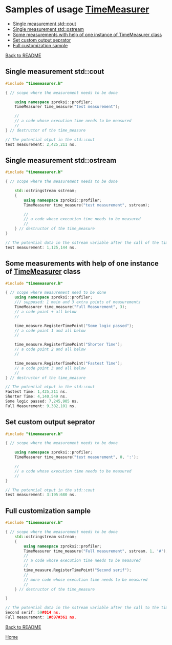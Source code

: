# Samples of usage [TimeMeasurer]
  * [Single measurement std::cout](#single-measurement-stdcout)
  * [Single measurement std::ostream](#single-measurement-stdostream)
  * [Some measurements with help of one instance of TimeMeasurer class](#some-measurements-with-help-of-one-instance-of-timemeasurer-class)
  * [Set custom output seprator](#set-custom-output-seprator)
  * [Full customization sample](#full-customization-sample)

 [Back to README][README.md]

## Single measurement std::cout
```cpp
#include "timemeasurer.h"

{ // scope where the measurement needs to be done

    using namespace zproksi::profiler;
    TimeMeasurer time_measure("test measurement");

    //
    // a code whose execution time needs to be measured
    //
} // destructor of the time_measure
```
```cpp
// The potential otput in the std::cout
test measurement: 2,425,211 ns.
```

## Single measurement std::ostream
```cpp
#include "timemeasurer.h"

{ // scope where the measurement needs to be done

    std::ostringstream sstream;
    {
        using namespace zproksi::profiler;
        TimeMeasurer time_measure("test measurement", sstream);

        //
        // a code whose execution time needs to be measured
        //
    } // destructor of the time_measure
}
```
```cpp
// The potential data in the sstream variable after the call of the time_measure destructor
test measurement: 1,125,144 ns.
```

## Some measurements with help of one instance of [TimeMeasurer] class
```cpp
#include "timemeasurer.h"

{ // scope where measurement need to be done
    using namespace zproksi::profiler;
    /// supposed: 1 main and 3 extra points of measurements
    TimeMeasurer time_measure("Full Measurement", 3);
    // a code point + all below
    //

    time_measure.RegisterTimePoint("Some logic passed");
    // a code point 1 and all below
    //

    time_measure.RegisterTimePoint("Shorter Time");
    // a code point 2 and all below
    //

    time_measure.RegisterTimePoint("Fastest Time");
    // a code point 3 and all below
    //
} // destructor of the time_measure
```
```cpp
// The potential otput in the std::cout
Fastest Time: 1,425,211 ns.
Shorter Time: 4,140,549 ns.
Some logic passed: 7,245,905 ns.
Full Measurement: 9,382,101 ns.
```

## Set custom output seprator
```cpp
#include "timemeasurer.h"

{ // scope where the measurement needs to be done

    using namespace zproksi::profiler;
    TimeMeasurer time_measure("test measurement", 0, ':');

    //
    // a code whose execution time needs to be measured
    //
}
```
```cpp
// The potential otput in the std::cout
test measurement: 3:195:680 ns.
```

## Full customization sample
```cpp
#include "timemeasurer.h"

{ // scope where the measurement needs to be done
    std::ostringstream sstream;
    {
        using namespace zproksi::profiler;
        TimeMeasurer time_measure("Full measurement", sstream, 1, '#');
        //
        // a code whose execution time needs to be measured
        //
        time_measure.RegisterTimePoint("Second serif");
        //
        // more code whose execution time needs to be measured
        //
    } // destructor of the time_measure

}
```
```cpp
// The potential data in the sstream variable after the call to the time_measure destructor
Second serif: 59#014 ns.
Full measurement: 1#897#361 ns.
```

[Back to README][README.md]

[Home](#samples-of-usage-timemeasurer)


[TimeMeasurer]:./timemeasurer.h
[samples.md]:./samples.md
[README.md]:./README.md